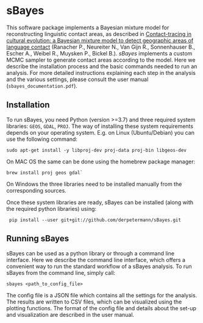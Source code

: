 # sBayes

This software package implements a Bayesian mixture model for reconstructing linguistic contact areas, as 
described in 
[Contact-tracing in cultural evolution: a Bayesian mixture model to detect geographic areas of language contact](https://www.biorxiv.org/content/10.1101/2021.03.31.437731v3)
(Ranacher P., Neureiter N., Van Gijn R., Sonnenhauser B., Escher A., Weibel R., Muysken P., Bickel B.).
*sBayes* implements a custom MCMC sampler to generate contact areas according to the model. Here we describe
the installation process and the basic commands needed to run an analysis. For more detailed instructions explaining
each step in the analysis and the various settings, please consult the user manual (`sbayes_documentation.pdf`).


## Installation
To run sBayes, you need Python (version >=3.7) and three required system libraries: `GEOS`, `GDAL`, `PROJ`. The way of
installing these system requirements depends on your operating system. E.g. on Linux (Ubuntu/Debian) you can use the 
following command:
```shell
sudo apt-get install -y libproj-dev proj-data proj-bin libgeos-dev
```

On MAC OS the same can be done using the homebrew package manager:
```shell
brew install proj geos gdal`
```

On Windows the three libraries need to be installed manually from the corresponding sources.

Once these system libraries are ready, sBayes can be installed (along with the required python libraries) using:
```shell
 pip install --user git+git://github.com/derpetermann/sBayes.git
```

## Running sBayes
sBayes can be used as a python library or through a command line interface. Here we 
describe the command line interface, which offers a convenient way to run the standard 
workflow of a sBayes analysis. To run sBayes from the command line, simply call: 
```shell
sbayes <path_to_config_file>
```
The config file is a JSON file which contains all the settings for the analysis. The 
results are written to CSV files, which can be visualized using the plotting functions.
The format of the config file and details about the set-up and visualization are described in
the user manual.
